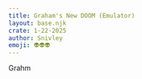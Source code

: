 ```yaml
---
title: Graham's New DOOM (Emulator)
layout: base.njk
crate: 1-22-2025
author: Snivley
emoji: 👽👽👽
---
```


Grahm
